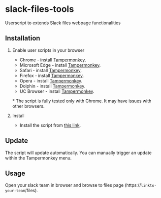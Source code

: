 # slack-files-tools
Userscript to extends Slack files webpage functionalities

## Installation
1. Enable user scripts in your browser
	* Chrome - install [Tampermonkey](https://tampermonkey.net/?ext=dhdg&browser=chrome).
	* Microsoft Edge - install [Tampermonkey](https://tampermonkey.net/?ext=dhdg&browser=edge).
	* Safari - install [Tampermonkey](https://tampermonkey.net/?ext=dhdg&browser=safari).
    * Firefox - install [Tampermonkey](https://tampermonkey.net/?ext=dhdg&browser=firefox).
	* Opera - install [Tampermonkey](https://tampermonkey.net/?ext=dhdg&browser=opera).
	* Dolphin - install [Tampermonkey](https://tampermonkey.net/?ext=dhdg&browser=dolphin).
	* UC Browser - install [Tampermonkey](https://tampermonkey.net/?ext=dhdg&browser=ucweb).
	
    \* The script is fully tested only with Chrome. It may have issues with other browsers.
2. Install
    * Install the script from [this link](https://raw.githubusercontent.com/gusuraman/slack-files-tools/master/dist/slack.files_tools.user.js).

## Update
The script will update automatically.
You can manually trigger an update within the Tampermonkey menu.
    
## Usage
Open your slack team in browser and browse to files page (https://`linkto-your-team`/files).